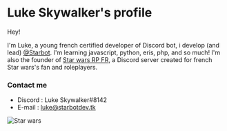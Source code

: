 # Luke Skywalker's profile

Hey!

I'm Luke, a young french certified developer of Discord bot, i develop (and lead) [@Starbot](https://github.com/starbotofficial). I'm learning javascript, python, eris, php, and so much! I'm also the founder of [Star wars RP FR](https://discord.gg/EeFqkjC), a Discord server created for french Star wars's fan and roleplayers. 

### Contact me

 - Discord : Luke Skywalker#8142
 - E-mail : luke@starbotdev.tk

![Star wars](https://cdn.tomsguide.fr/content/uploads/sites/2/2019/09/star-wars-heros-disney-plus.jpg) 
